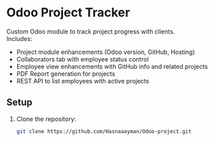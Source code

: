 # Odoo Project Tracker

Custom Odoo module to track project progress with clients.  
Includes:

- Project module enhancements (Odoo version, GitHub, Hosting)
- Collaborators tab with employee status control
- Employee view enhancements with GitHub info and related projects
- PDF Report generation for projects
- REST API to list employees with active projects

## Setup

1. Clone the repository:

   ```bash
   git clone https://github.com/Hasnaaayman/Odoo-project.git

